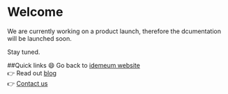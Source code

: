 # Welcome

We are currently working on a product launch, therefore the dcumentation will be launched soon.

Stay tuned.

##Quick links
:smile: Go back to [idemeum website](http://idemeum.com)<br>
:point_right: Read out [blog](http://idemeum.com/blog) <br>
:point_right: [Contact us](http://idemeum.com/contact)
